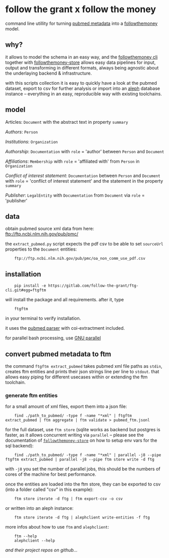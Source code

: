 # follow the grant x follow the money

command line utillity for turning [pubmed
metadata](https://www.ncbi.nlm.nih.gov/pmc/tools/ftp/) into a
[followthemoney](https://docs.alephdata.org/developers/followthemoney) model.

## why?

it allows to model the schema in an easy way, and the [followthemoney
cli](http://github.com/alephdata/followthemoney/) together with
[followthemoney-store](https://github.com/alephdata/followthemoney-store)
allows easy data pipelines for input, output and transforming in different
formats, always being agnostic about the underlaying backend & infrastructure.

with this scripts collection it is easy to quickly have a look at the pubmed
dataset, export to csv for further analysis or import into an
[aleph](https://docs.alephdata.org/) database instance – everything in an easy,
reproducible way with existing toolchains.

## model

Articles: `Document` with the abstract text in property `summary`

*Authors*: `Person`

*Institutions*: `Organization`

*Authorship*: `Documentation` with `role` = 'author' between `Person` and `Document`

*Affiliations*: `Membership` with `role` = 'affiliated with' from `Person` in `Organization`

*Conflict of interest statement*: `Documentation` between `Person` and `Document`
with `role` = 'conflict of interest statement' and the statement in the
property `summary`

*Publisher*: `LegalEntity` with `Documentation` from `Document` via `role` = 'publisher'

## data

obtain pubmed source xml data from here: ftp://ftp.ncbi.nlm.nih.gov/pub/pmc/

the `extract_pubmed.py` script expects the pdf csv to be able to set
`sourceUrl` properties to the `Document` entities:

        ftp://ftp.ncbi.nlm.nih.gov/pub/pmc/oa_non_comm_use_pdf.csv

## installation


        pip install -e https://gitlab.com/follow-the-grant/ftg-cli.git#egg=ftgftm

will install the package and all requirements. after it, type

        ftgftm

in your terminal to verify installation.

it uses the [pubmed parser](https://titipata.github.io/pubmed_parser/) with coi-extractment included.

for parallel bash processing, use [GNU parallel](https://www.gnu.org/software/parallel/)

## convert pubmed metadata to ftm

the command `ftgftm extract_pubmed` takes pubmed xml file paths as `stdin`,
creates ftm entities and prints their json strings line per line to `stdout`.
that allows easy piping for different usecases within or extending the ftm
toolchain.

### generate ftm entities

for a small amount of xml files, export them into a json file:

        find ./path_to_pubmed/ -type f -name "*xml" | ftgftm extract_pubmed | ftm aggregate | ftm validate > pubmed_ftm.jsonl

for the full dataset, use `ftm store` (sqlite works as backend but postgres is
faster, as it allows concurrent writing via `parallel` – please see the
documentation of [`followthemoney-store`](https://github.com/alephdata/followthemoney-store)
on how to setup env vars for the sql backend):

        find ./path_to_pubmed/ -type f -name "*xml" | parallel -j8 --pipe ftgftm extract_pubmed | parallel -j8 --pipe ftm store write -d ftg

with `-j8` you set the number of parallel jobs, this should be the numbers of
cores of the machine for best performance.

once the entities are loaded into the ftm store, they can be exported to csv
(into a folder called "csv" in this example):

        ftm store iterate -d ftg | ftm export-csv -o csv

or written into an aleph instance:

        ftm store iterate -d ftg | alephclient write-entities -f ftg


more infos about how to use `ftm` and `alephclient`:

        ftm --help
        alephclient --help

*and their project repos on github...*

